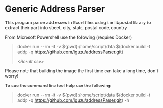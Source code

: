 # Generic Address Parser

This program parse addresses in Excel files using the libpostal library to extract their part into street, city, state, postal code, country

From Microsoft Powershell use the following (requires Docker)
> docker run --rm -it -v $&#x7b;pwd&#x7d;:/home/script/data $(docker build -t addp -q https://github.com/iguzu/addressParser.git) <address file.xlsx> <Result.csv>

Please note that building the image the first time can take a long time, don't worry!

To see the command line tool help use the following:

> docker run --rm -it -v $&#x7b;pwd&#x7d;:/home/script/data $(docker build -t addp -q https://github.com/iguzu/addressParser.git) -h
